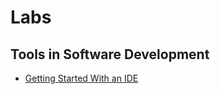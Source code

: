 # Labs

## Tools in Software Development

- [Getting Started With an IDE](./Labs/Hands-on_Lab-Getting_Started_With_an_IDE.md)